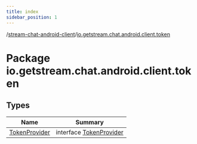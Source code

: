 ```yaml
---
title: index
sidebar_position: 1
---
```

/[stream-chat-android-client](../index.md)/[io.getstream.chat.android.client.token](index.md)  
  
  
  
# Package io.getstream.chat.android.client.token  
  
  
## Types  
  
|  Name |  Summary | 
|---|---|
| <a name="io.getstream.chat.android.client.token/TokenProvider///PointingToDeclaration/"></a>[TokenProvider](TokenProvider/index.md)| <a name="io.getstream.chat.android.client.token/TokenProvider///PointingToDeclaration/"></a>interface [TokenProvider](TokenProvider/index.md)|

